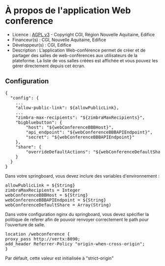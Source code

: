 # À propos de l'application Web conference
    
* Licence : [AGPL v3](http://www.gnu.org/licenses/agpl.txt) - Copyright CGI, Région Nouvelle Aquitaine, Edifice
* Financeur(s) : CGI, Nouvelle Aquitaine, Edifice
* Développeur(s) : CGI, Edifice
* Description : L’application Web-conférence permet de créer et de partager des salles de web-conférences aux utilisateurs de la plateforme. La liste de vos salles créées est affichée et vous pouvez les gérer directement depuis cet écran.
       
## Configuration
<pre>
{
  "config": {
    ...
    "allow-public-link": ${allowPublicLink},
    ...
    "zimbra-max-recipients": "${zimbraMaxRecipients}",
    "bigbluebutton": {
        "host": "${webConferenceBBBHost}",
        "api_endpoint": "${webConferenceBBBAPIEndpoint}",
        "secret": "${webConferenceBBBAPIEndpoint}"
    },
    "share": {
        "overrideDefaultActions": "${webConferenceDefaultShare}"
    }
  }
}
</pre>

Dans votre springboard, vous devez inclure des variables d'environnement :

<pre>
allowPublicLink = ${String}
zimbraMaxRecipients = Integer
webConferenceBBBHost = ${String}
webConferenceBBBAPIEndpoint = ${String}
webConferenceDefaultShare = Array(String)
</pre>

Dans votre configuration nginx du springboard, vous devez spécifier la politique de referer
afin de pouvoir renvoyer correctement le path pour l'ouverture de salle.

<pre>
location /webconference {
proxy_pass http://vertx:8090;
add_header Referrer-Policy "origin-when-cross-origin";
}
</pre>

Par défault, cette valeur est initialisée à "strict-origin"